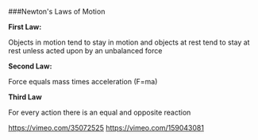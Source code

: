 ###Newton's Laws of Motion

**First Law:**

Objects in motion tend to stay in motion and objects at rest tend to stay at rest unless acted upon by an unbalanced force

**Second Law:**

Force equals mass times acceleration (F=ma)

**Third Law**

For every action there is an equal and opposite reaction

https://vimeo.com/35072525
https://vimeo.com/159043081